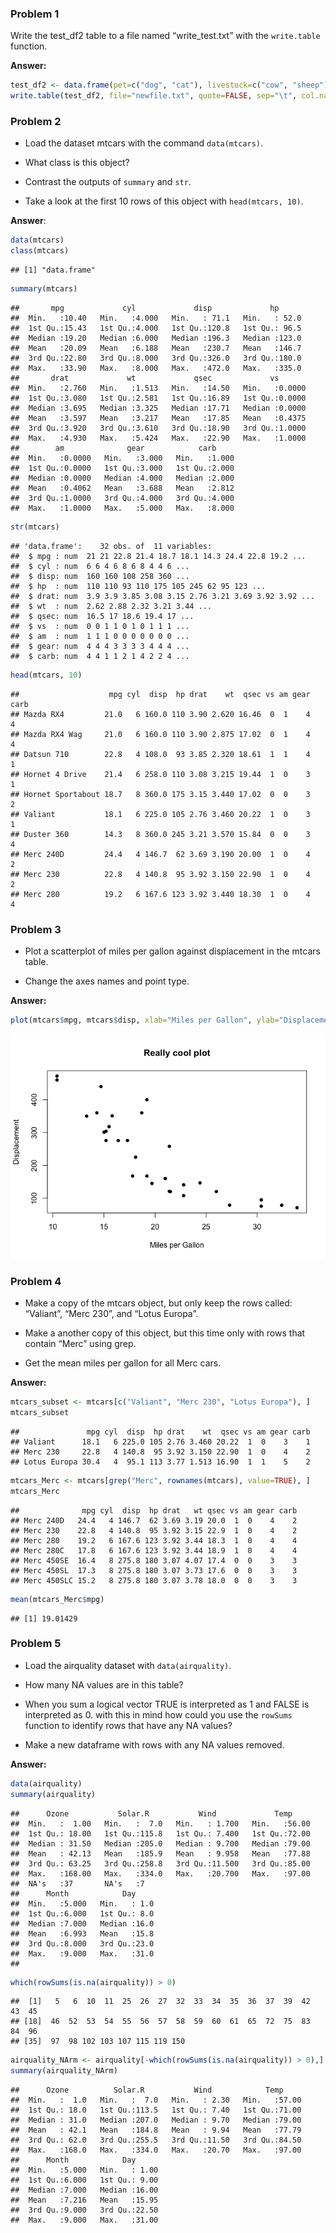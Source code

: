 ### Problem 1

Write the test\_df2 table to a file named “write\_test.txt” with the `write.table` function.

**Answer:**

``` r
test_df2 <- data.frame(pet=c("dog", "cat"), livestock=c("cow", "sheep"), stringsAsFactors = FALSE)
write.table(test_df2, file="newfile.txt", quote=FALSE, sep="\t", col.names=TRUE, row.names=FALSE)
```

### Problem 2

-   Load the dataset mtcars with the command `data(mtcars)`.

-   What class is this object?

-   Contrast the outputs of `summary` and `str`.

-   Take a look at the first 10 rows of this object with `head(mtcars, 10)`.

**Answer**:

``` r
data(mtcars)
class(mtcars)
```

    ## [1] "data.frame"

``` r
summary(mtcars)
```

    ##       mpg             cyl             disp             hp       
    ##  Min.   :10.40   Min.   :4.000   Min.   : 71.1   Min.   : 52.0  
    ##  1st Qu.:15.43   1st Qu.:4.000   1st Qu.:120.8   1st Qu.: 96.5  
    ##  Median :19.20   Median :6.000   Median :196.3   Median :123.0  
    ##  Mean   :20.09   Mean   :6.188   Mean   :230.7   Mean   :146.7  
    ##  3rd Qu.:22.80   3rd Qu.:8.000   3rd Qu.:326.0   3rd Qu.:180.0  
    ##  Max.   :33.90   Max.   :8.000   Max.   :472.0   Max.   :335.0  
    ##       drat             wt             qsec             vs        
    ##  Min.   :2.760   Min.   :1.513   Min.   :14.50   Min.   :0.0000  
    ##  1st Qu.:3.080   1st Qu.:2.581   1st Qu.:16.89   1st Qu.:0.0000  
    ##  Median :3.695   Median :3.325   Median :17.71   Median :0.0000  
    ##  Mean   :3.597   Mean   :3.217   Mean   :17.85   Mean   :0.4375  
    ##  3rd Qu.:3.920   3rd Qu.:3.610   3rd Qu.:18.90   3rd Qu.:1.0000  
    ##  Max.   :4.930   Max.   :5.424   Max.   :22.90   Max.   :1.0000  
    ##        am              gear            carb      
    ##  Min.   :0.0000   Min.   :3.000   Min.   :1.000  
    ##  1st Qu.:0.0000   1st Qu.:3.000   1st Qu.:2.000  
    ##  Median :0.0000   Median :4.000   Median :2.000  
    ##  Mean   :0.4062   Mean   :3.688   Mean   :2.812  
    ##  3rd Qu.:1.0000   3rd Qu.:4.000   3rd Qu.:4.000  
    ##  Max.   :1.0000   Max.   :5.000   Max.   :8.000

``` r
str(mtcars)
```

    ## 'data.frame':    32 obs. of  11 variables:
    ##  $ mpg : num  21 21 22.8 21.4 18.7 18.1 14.3 24.4 22.8 19.2 ...
    ##  $ cyl : num  6 6 4 6 8 6 8 4 4 6 ...
    ##  $ disp: num  160 160 108 258 360 ...
    ##  $ hp  : num  110 110 93 110 175 105 245 62 95 123 ...
    ##  $ drat: num  3.9 3.9 3.85 3.08 3.15 2.76 3.21 3.69 3.92 3.92 ...
    ##  $ wt  : num  2.62 2.88 2.32 3.21 3.44 ...
    ##  $ qsec: num  16.5 17 18.6 19.4 17 ...
    ##  $ vs  : num  0 0 1 1 0 1 0 1 1 1 ...
    ##  $ am  : num  1 1 1 0 0 0 0 0 0 0 ...
    ##  $ gear: num  4 4 4 3 3 3 3 4 4 4 ...
    ##  $ carb: num  4 4 1 1 2 1 4 2 2 4 ...

``` r
head(mtcars, 10)
```

    ##                    mpg cyl  disp  hp drat    wt  qsec vs am gear carb
    ## Mazda RX4         21.0   6 160.0 110 3.90 2.620 16.46  0  1    4    4
    ## Mazda RX4 Wag     21.0   6 160.0 110 3.90 2.875 17.02  0  1    4    4
    ## Datsun 710        22.8   4 108.0  93 3.85 2.320 18.61  1  1    4    1
    ## Hornet 4 Drive    21.4   6 258.0 110 3.08 3.215 19.44  1  0    3    1
    ## Hornet Sportabout 18.7   8 360.0 175 3.15 3.440 17.02  0  0    3    2
    ## Valiant           18.1   6 225.0 105 2.76 3.460 20.22  1  0    3    1
    ## Duster 360        14.3   8 360.0 245 3.21 3.570 15.84  0  0    3    4
    ## Merc 240D         24.4   4 146.7  62 3.69 3.190 20.00  1  0    4    2
    ## Merc 230          22.8   4 140.8  95 3.92 3.150 22.90  1  0    4    2
    ## Merc 280          19.2   6 167.6 123 3.92 3.440 18.30  1  0    4    4

### Problem 3

-   Plot a scatterplot of miles per gallon against displacement in the mtcars table.

-   Change the axes names and point type.

**Answer:**

``` r
plot(mtcars$mpg, mtcars$disp, xlab="Miles per Gallon", ylab="Displacement", main="Really cool plot", pch=16)
```

![](lecture1_examples_files/figure-markdown_github/unnamed-chunk-1-1.png)

### Problem 4

-   Make a copy of the mtcars object, but only keep the rows called: “Valiant”, “Merc 230”, and “Lotus Europa”.

-   Make a another copy of this object, but this time only with rows that contain “Merc” using grep.

-   Get the mean miles per gallon for all Merc cars.

**Answer:**

``` r
mtcars_subset <- mtcars[c("Valiant", "Merc 230", "Lotus Europa"), ]
mtcars_subset
```

    ##               mpg cyl  disp  hp drat    wt  qsec vs am gear carb
    ## Valiant      18.1   6 225.0 105 2.76 3.460 20.22  1  0    3    1
    ## Merc 230     22.8   4 140.8  95 3.92 3.150 22.90  1  0    4    2
    ## Lotus Europa 30.4   4  95.1 113 3.77 1.513 16.90  1  1    5    2

``` r
mtcars_Merc <- mtcars[grep("Merc", rownames(mtcars), value=TRUE), ]
mtcars_Merc
```

    ##              mpg cyl  disp  hp drat   wt qsec vs am gear carb
    ## Merc 240D   24.4   4 146.7  62 3.69 3.19 20.0  1  0    4    2
    ## Merc 230    22.8   4 140.8  95 3.92 3.15 22.9  1  0    4    2
    ## Merc 280    19.2   6 167.6 123 3.92 3.44 18.3  1  0    4    4
    ## Merc 280C   17.8   6 167.6 123 3.92 3.44 18.9  1  0    4    4
    ## Merc 450SE  16.4   8 275.8 180 3.07 4.07 17.4  0  0    3    3
    ## Merc 450SL  17.3   8 275.8 180 3.07 3.73 17.6  0  0    3    3
    ## Merc 450SLC 15.2   8 275.8 180 3.07 3.78 18.0  0  0    3    3

``` r
mean(mtcars_Merc$mpg)
```

    ## [1] 19.01429

### Problem 5

-   Load the airquality dataset with `data(airquality)`.

-   How many NA values are in this table?

-   When you sum a logical vector TRUE is interpreted as 1 and FALSE is interpreted as 0. with this in mind how could you use the `rowSums` function to identify rows that have any NA values?

-   Make a new dataframe with rows with any NA values removed.

**Answer:**

``` r
data(airquality)
summary(airquality)
```

    ##      Ozone           Solar.R           Wind             Temp      
    ##  Min.   :  1.00   Min.   :  7.0   Min.   : 1.700   Min.   :56.00  
    ##  1st Qu.: 18.00   1st Qu.:115.8   1st Qu.: 7.400   1st Qu.:72.00  
    ##  Median : 31.50   Median :205.0   Median : 9.700   Median :79.00  
    ##  Mean   : 42.13   Mean   :185.9   Mean   : 9.958   Mean   :77.88  
    ##  3rd Qu.: 63.25   3rd Qu.:258.8   3rd Qu.:11.500   3rd Qu.:85.00  
    ##  Max.   :168.00   Max.   :334.0   Max.   :20.700   Max.   :97.00  
    ##  NA's   :37       NA's   :7                                       
    ##      Month            Day      
    ##  Min.   :5.000   Min.   : 1.0  
    ##  1st Qu.:6.000   1st Qu.: 8.0  
    ##  Median :7.000   Median :16.0  
    ##  Mean   :6.993   Mean   :15.8  
    ##  3rd Qu.:8.000   3rd Qu.:23.0  
    ##  Max.   :9.000   Max.   :31.0  
    ## 

``` r
which(rowSums(is.na(airquality)) > 0)
```

    ##  [1]   5   6  10  11  25  26  27  32  33  34  35  36  37  39  42  43  45
    ## [18]  46  52  53  54  55  56  57  58  59  60  61  65  72  75  83  84  96
    ## [35]  97  98 102 103 107 115 119 150

``` r
airquality_NArm <- airquality[-which(rowSums(is.na(airquality)) > 0),]
summary(airquality_NArm)
```

    ##      Ozone          Solar.R           Wind            Temp      
    ##  Min.   :  1.0   Min.   :  7.0   Min.   : 2.30   Min.   :57.00  
    ##  1st Qu.: 18.0   1st Qu.:113.5   1st Qu.: 7.40   1st Qu.:71.00  
    ##  Median : 31.0   Median :207.0   Median : 9.70   Median :79.00  
    ##  Mean   : 42.1   Mean   :184.8   Mean   : 9.94   Mean   :77.79  
    ##  3rd Qu.: 62.0   3rd Qu.:255.5   3rd Qu.:11.50   3rd Qu.:84.50  
    ##  Max.   :168.0   Max.   :334.0   Max.   :20.70   Max.   :97.00  
    ##      Month            Day       
    ##  Min.   :5.000   Min.   : 1.00  
    ##  1st Qu.:6.000   1st Qu.: 9.00  
    ##  Median :7.000   Median :16.00  
    ##  Mean   :7.216   Mean   :15.95  
    ##  3rd Qu.:9.000   3rd Qu.:22.50  
    ##  Max.   :9.000   Max.   :31.00
